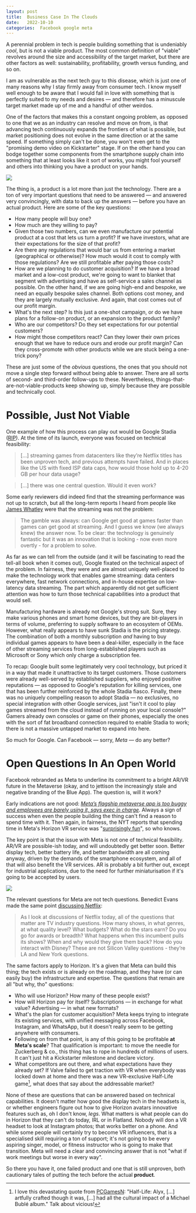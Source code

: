 ```yaml
---
layout: post
title:  Business Case In The Clouds 
date:   2022-10-10 
categories:  Facebook google meta 
---
```


A perennial problem in tech is people building something that is undeniably *cool*, but is not a viable product. The most common definition of "viable" revolves around the size and accessibility of the target market, but there are other factors as well: sustainability, profitability, growth versus funding, and so on.

I am as vulnerable as the next tech guy to this disease, which is just one of many reasons why I stay firmly away from consumer tech. I know myself well enough to be aware that I would fall in love with something that is perfectly suited to my needs and desires — and therefore has a minuscule target market made up of me and a handful of other weirdos.

One of the factors that makes this a constant ongoing problem, as opposed to one that we as an industry can resolve and move on from, is that advancing tech continuously expands the frontiers of what is possible, but market positioning does not evolve in the same direction or at the same speed. If something simply can't be done, you won't even get to the "promising demo video on Kickstarter" stage. If on the other hand you can bodge together some components from the smartphone supply chain into something that at least looks like it sort of works, you might fool yourself and others into thinking you have a product on your hands.

![](/images/123700.png)

The thing is, a product is a lot more than just the technology. There are a ton of very important questions that need to be answered — and answered very convincingly, with data to back up the answers — before you have an actual product. Here are some of the key questions:

- How many people will buy one?
- How much are they willing to pay?
- Given those two numbers, can we even manufacture our potential product at a cost that lets us turn a profit? If we have investors, what are their expectations for the size of that profit?
- Are there any regulations that would bar us from entering a market (geographical or otherwise)? How much would it cost to comply with those regulations? Are we still profitable after paying those costs?
- How are we planning to do customer acquisition? If we have a broad market and a low-cost product, we're going to want to blanket that segment with advertising and have as self-service a sales channel as possible. On the other hand, if we are going high-end and bespoke, we need an equally bespoke sales channel. Both options cost money, and they are largely mutually exclusive. And again, that cost comes out of our profit margin.
- What's the next step? Is this just a one-shot campaign, or do we have plans for a follow-on product, or an expansion to the product family?
- Who are our competitors? Do they set expectations for our potential customers?
- How might those competitors react? Can they lower their own prices enough that we have to reduce ours and erode our profit margin? Can they cross-promote with other products while we are stuck being a one-trick pony?

These are just some of the *obvious* questions, the ones that you should not move a single step forward without being able to answer. There are all sorts of second- and third-order follow-ups to these. Nevertheless, things-that-are-not-viable-products keep showing up, simply because they are possible and technically cool.

# Possible, Just Not Viable

One example of how this process can play out would be Google Stadia ([RIP](https://www.theverge.com/2022/9/29/23378713/google-stadia-shutting-down-game-streaming-january-2023)). At the time of its launch, everyone was focused on technical feasibility:

> [...] streaming games from datacenters like they’re Netflix titles has been unproven tech, and previous attempts have failed. And in places like the US with fixed ISP data caps, how would those hold up to 4-20 GB per hour data usage?

> [...] there was one central question. Would it even work?

Some early reviewers did indeed find that the streaming performance was not up to scratch, but all the long-term reports I heard from people like [James Whatley](https://fivethingsonfriday.substack.com/p/five-things-on-friday-321) were that the streaming was not the problem:

> The gamble was always: can Google get good at games faster than games can get good at streaming. And I guess we know (we always knew) the answer now. To be clear: the technology is genuinely fantastic but it was an innovation that is looking - now even more overtly - for a problem to solve.

As far as we can tell from the outside (and it will be fascinating to read the tell-all book when it comes out), Google fixated on the technical aspect of the problem. In fairness, they were and are almost uniquely well-placed to make the technology work that enables game streaming: data centers everywhere, fast network connections, and in-house expertise on low-latency data streaming. The part which apparently did not get sufficient attention was how to turn those technical capabilities into a product that would sell.

Manufacturing hardware is already not Google's strong suit. Sure, they make various phones and smart home devices, but they are bit-players in terms of volume, preferring to supply software to an ecosystem of OEMs. However, what really appears to have sunk Stadia is the pricing strategy. The combination of both a monthly subscription *and* having to buy individual games appears to have been a deal-killer, especially in the face of other streaming services from long-established players such as Microsoft or Sony which only charge a subscription fee.

To recap: Google built some legitimately very cool technology, but priced it in a way that made it unattractive to its target customers. Those customers were already well-served by established suppliers, who enjoyed positive reputations — as opposed to Google's reputation for killing services, one that has been further reinforced by the whole Stadia fiasco. Finally, there was no uniquely compelling reason to adopt Stadia — no exclusives, no special integration with other Google services, just "isn't it cool to play games streamed from the cloud instead of running on your local console?" Gamers already own consoles or game on their phones, especially the ones with the sort of fat broadband connection required to enable Stadia to work; there is not a massive untapped market to expand into here.

So much for Google. Can Facebook — sorry, *Meta* — do any better?

# Open Questions In An Open World

Facebook rebranded as Meta to underline its commitment to a bright AR/VR future in the Metaverse (okay, and to jettison the increasingly stale and negative branding of the Blue App). The question is, will it work?

Early indications are not good: *[Meta’s flagship metaverse app is too buggy and employees are barely using it, says exec in charge](https://www.theverge.com/2022/10/6/23391895/meta-facebook-horizon-worlds-vr-social-network-too-buggy-leaked-memo)*. Always a sign of success when even the people building the thing can't find a reason to spend time with it. Then again, in fairness, the NYT reports that spending time in Meta's Horizon VR service was "[surprisingly fun](https://www.nytimes.com/2022/10/07/technology/metaverse-facebook-horizon-worlds.html)", so who knows.

The key point is that the issue with Meta is not one of technical feasibility. AR/VR are possible-ish today, and will undoubtedly get better soon. Better display tech, better battery life, and better bandwidth are all coming anyway, driven by the demands of the smartphone ecosystem, and all of that will also benefit the VR services. AR is probably a bit further out, except for industrial applications, due to the need for further miniaturisation if it's going to be accepted by users.

![](/images/123742.jpeg)

The relevant questions for Meta are not tech questions. Benedict Evans made the same point [discussing Netflix](https://www.ben-evans.com/benedictevans/2019/7/31/Netflix):

> As I look at discussions of Netflix today, all of the questions that matter are TV industry questions. How many shows, in what genres, at what quality level? What budgets? What do the stars earn? Do you go for awards or breadth? What happens when this incumbent pulls its shows? When and why would they give them back? How do you interact with Disney? These are not Silicon Valley questions - they’re LA and New York questions.

The same factors apply to Horizon. It's a given that Meta can build this thing; the tech exists or is already on the roadmap, and they have (or can easily buy) the infrastructure and expertise. The questions that remain are all "but why, tho" questions:

- Who will use Horizon? How many of these people exist?
- How will Horizon pay for itself? Subscriptions — in exchange for what value? Advertising — in what new formats?
- What's the plan for customer acquisition? Meta keeps trying to integrate its existing services, with unified messaging across Facebook, Instagram, and WhatsApp, but it doesn't really seem to be getting anywhere with consumers.
- Following on from that point, is any of this going to be profitable **at Meta's scale**? That qualification is important: to move the needle for Zuckerberg & co., this thing has to rope in hundreds of millions of users. It can't just hit a Kickstarter milestone and declare victory.
- What competitors are out there, and what expectations have they already set? If Valve failed to get traction with VR when everybody was locked down at home and there was a new VR-exclusive Half-Life game[^1], what does that say about the addressable market?

None of these are questions that can be answered based on technical capabilities. It doesn't matter how good the display tech in the headsets is, or whether engineers figure out how to give Horizon avatars innovative features such as, oh I don't know, *legs*. What matters is what people can do in Horizon that they can't do today, IRL or in Flatland. Nobody will don a VR headset to look at Instagram photos; that works better on a phone. And while some people will certainly try to become VR influencers, that is a specialised skill requiring a ton of support; it's not going to be every aspiring singer, model, or fitness instructor who is going to make that transition. Meta will need a clear and convincing answer that is not "what if work meetings but worse in every way".

So there you have it, one failed product and one that is still unproven, both cautionary tales of putting the tech before the actual **product**.

[^1]: I love this devastating quote from [PCGamesN](https://www.pcgamesn.com/half-life-2/episode-3-came-out-in-2007): "Half-Life: Alyx, \[...\] artfully crafted though it was, \[...\] had all the cultural impact of a Michael Bublé album." Talk about vicious!
